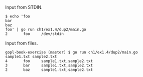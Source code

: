 Input from STDIN.

```
$ echo 'foo
bar
baz
foo' | go run ch1/ex1.4/dup2/main.go
2       foo     /dev/stdin
```

Input from files.

```
gopl-book-exercise (master) $ go run ch1/ex1.4/dup2/main.go sample1.txt sample2.txt
4       foo     sample1.txt,sample2.txt
3       bar     sample1.txt,sample2.txt
2       baz     sample1.txt,sample2.txt
```
